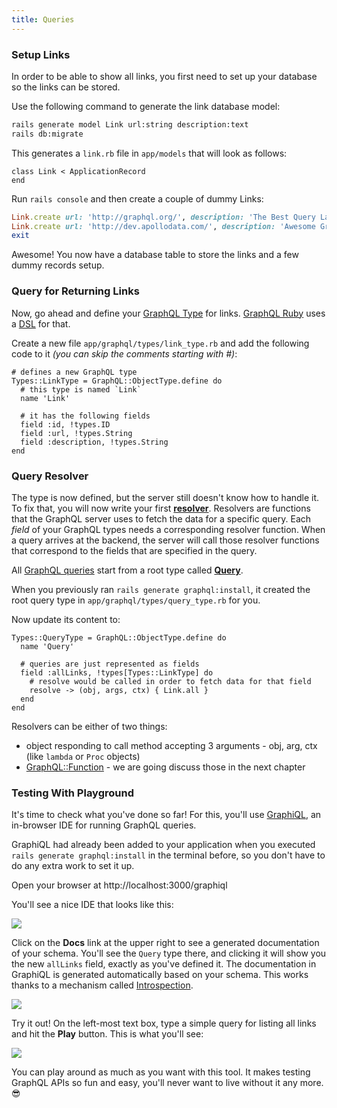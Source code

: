 ```yaml
---
title: Queries
---
```


### Setup Links

In order to be able to show all links, you first need to set up your database so the links can be stored.

<Instruction>

Use the following command to generate the link database model:

```bash
rails generate model Link url:string description:text
rails db:migrate
```

</Instruction>

<Instruction>

This generates a `link.rb` file in `app/models` that will look as follows:

```ruby(path=".../graphql-ruby/app/models/link.rb")
class Link < ApplicationRecord
end
```

</Instruction>

<Instruction>

Run `rails console` and then create a couple of dummy Links:

```ruby
Link.create url: 'http://graphql.org/', description: 'The Best Query Language'
Link.create url: 'http://dev.apollodata.com/', description: 'Awesome GraphQL Client'
exit
```

</Instruction>

Awesome! You now have a database table to store the links and a few dummy records setup.

### Query for Returning Links

Now, go ahead and define your [GraphQL Type](http://graphql.org/graphql-js/type/) for links. [GraphQL Ruby](http://graphql-ruby.org/guides) uses a [DSL](https://en.wikipedia.org/wiki/Domain-specific_language) for that.


<Instruction>

Create a new file `app/graphql/types/link_type.rb` and add the following code to it *(you can skip the comments starting with #)*:

```ruby(path=".../graphql-ruby/app/graphql/types/link_type.rb")
# defines a new GraphQL type
Types::LinkType = GraphQL::ObjectType.define do
  # this type is named `Link`
  name 'Link'

  # it has the following fields
  field :id, !types.ID
  field :url, !types.String
  field :description, !types.String
end
```

</Instruction>

### Query Resolver

The type is now defined, but the server still doesn't know how to handle it. To fix that, you will now write your first **[resolver](http://graphql.org/learn/execution/#root-fields-resolvers)**. Resolvers are functions that the GraphQL server uses to fetch the data for a specific query. Each *field* of your GraphQL types needs a corresponding resolver function. When a query arrives at the backend, the server will call those resolver functions that correspond to the fields that are specified in the query.

All [GraphQL queries](http://graphql.org/learn/queries/) start from a root type called **[Query](http://graphql.org/learn/schema/#the-query-and-mutation-types)**.

When you previously ran `rails generate graphql:install`, it created the root query type in `app/graphql/types/query_type.rb` for you.

<Instruction>

Now update its content to:

```ruby(path=".../graphql-ruby/app/graphql/types/query_type.rb")
Types::QueryType = GraphQL::ObjectType.define do
  name 'Query'

  # queries are just represented as fields
  field :allLinks, !types[Types::LinkType] do
    # resolve would be called in order to fetch data for that field
    resolve -> (obj, args, ctx) { Link.all }
  end
end
```

</Instruction>

Resolvers can be either of two things:

* object responding to call method accepting 3 arguments - obj, arg, ctx (like `lambda` or `Proc` objects)
* [GraphQL::Function](http://graphql-ruby.org/fields/function.html) - we are going discuss those in the next chapter

### Testing With Playground

It's time to check what you've done so far! For this, you'll use [GraphiQL](https://github.com/graphql/graphiql), an in-browser IDE for running GraphQL queries.

GraphiQL had already been added to your application when you executed `rails generate graphql:install` in the terminal before, so you don't have to do any extra work to set it up.

Open your browser at http://localhost:3000/graphiql

You'll see a nice IDE that looks like this:

![](http://i.imgur.com/EZIVYxP.png)

Click on the **Docs** link at the upper right to see a generated documentation of your schema. You'll see the `Query` type there, and clicking it will show you the new `allLinks` field, exactly as you've defined it. The documentation in GraphiQL is generated automatically based on your schema. This works thanks to a mechanism called [Introspection](http://graphql.org/learn/introspection/).

![](http://i.imgur.com/yEut1gg.png)

Try it out! On the left-most text box, type a simple query for listing all links and hit the **Play** button. This is what you'll see:

![](http://i.imgur.com/W7gpVvV.png)

You can play around as much as you want with this tool. It makes testing GraphQL APIs so fun and easy, you'll never want to live without it any more. 😎

